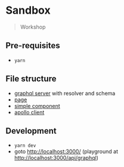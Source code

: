 # Sandbox

> Workshop

## Pre-requisites

-   `yarn`

## File structure

-   [graphql server](./pages/api/graphql/index.ts) with resolver and schema
-   [page](./pages/index.tsx)
-   [simple component](./modules/simple/simple.tsx)
-   [apollo client](./lib/apollo.tsx)

## Development

-   `yarn dev`
-   goto [http://localhost:3000/](http://localhost:3000/) (playground at [http://localhost:3000/api/graphql](http://localhost:3000/api/graphql))
